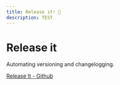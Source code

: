 ```yaml
---
title: Release it! 🚀
description: TEST
---
```


# Release it

Automating versioning and changelogging.

[Release It - Github](https\://github.com/release-it/release-it)
